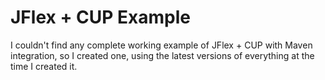 # JFlex + CUP Example

I couldn't find any complete working example of JFlex + CUP with Maven
integration, so I created one, using the latest versions of everything
at the time I created it.
